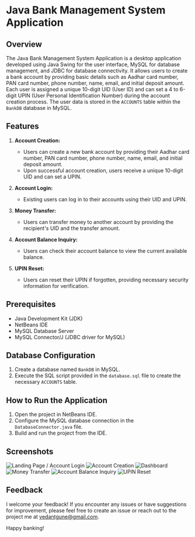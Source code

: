# Java Bank Management System Application

## Overview

The Java Bank Management System Application is a desktop application developed using Java Swing for the user interface, MySQL for database management, and JDBC for database connectivity. It allows users to create a bank account by providing basic details such as Aadhar card number, PAN card number, phone number, name, email, and initial deposit amount. Each user is assigned a unique 10-digit UID (User ID) and can set a 4 to 6-digit UPIN (User Personal Identification Number) during the account creation process. The user data is stored in the `ACCOUNTS` table within the `BankDB` database in MySQL.

## Features

1. **Account Creation:**
   - Users can create a new bank account by providing their Aadhar card number, PAN card number, phone number, name, email, and initial deposit amount.
   - Upon successful account creation, users receive a unique 10-digit UID and can set a UPIN.

2. **Account Login:**
   - Existing users can log in to their accounts using their UID and UPIN.

3. **Money Transfer:**
   - Users can transfer money to another account by providing the recipient's UID and the transfer amount.

4. **Account Balance Inquiry:**
   - Users can check their account balance to view the current available balance.

5. **UPIN Reset:**
   - Users can reset their UPIN if forgotten, providing necessary security information for verification.

## Prerequisites

- Java Development Kit (JDK)
- NetBeans IDE
- MySQL Database Server
- MySQL Connector/J (JDBC driver for MySQL)

## Database Configuration

1. Create a database named `BankDB` in MySQL.
2. Execute the SQL script provided in the `database.sql` file to create the necessary `ACCOUNTS` table.

## How to Run the Application

1. Open the project in NetBeans IDE.
2. Configure the MySQL database connection in the `DatabaseConnector.java` file.
3. Build and run the project from the IDE.

## Screenshots

![Landing Page / Account Login](./images/1.png)
![Account Creation](./images/2.png)
![Dashboard](./images/13.png)
![Money Transfer](./images/18.png)
![Account Balance Inquiry](./images/14.png)
![UPIN Reset](./images/8.png)

## Feedback

I welcome your feedback! If you encounter any issues or have suggestions for improvement, please feel free to create an issue or reach out to the project me at vedantgune@gmail.com.

Happy banking!
